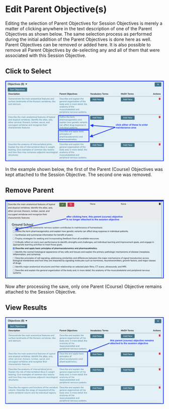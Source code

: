 # Edit Parent Objective(s)

Editing the selection of Parent Objectives for Session Objectives is merely a matter of clicking anywhere in the text description of one of the Parent Objectives as shown below. The same selection process as performed during the initial addition of the Parent Objectives is done here as well. Parent Objectives can be removed or added here. It is also possible to remove all Parent Objectives by de-selecting any and all of them that were associated with this Session Objective.

## Click to Select 

![click to select](../../images/edit_session_obj_parent/click_to_select.png)

In the example shown below, the first of the Parent (Course) Objectives was kept attached to the Session Objective. The second one was removed.

## Remove Parent

![remove parent](../../images/edit_session_obj_parent/remove_one_parent.png)

Now after processing the save, only one Parent (Course) Objective remains attached to the Session Objective.

## View Results

![view results](../../images/edit_session_obj_parent/view_results.png)

